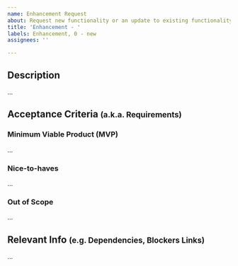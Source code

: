 ```yaml
---
name: Enhancement Request
about: Request new functionality or an update to existing functionality.
title: 'Enhancement - '
labels: Enhancement, 0 - new
assignees: ''

---
```


## Description
...
## Acceptance Criteria <small>(a.k.a. Requirements)</small>
### Minimum Viable Product (MVP)
...
### Nice-to-haves
...
### Out of Scope
...

## Relevant Info <small>(e.g. Dependencies, Blockers Links)</small>
...
